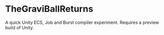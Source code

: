 # TheGraviBallReturns

A quick Unity ECS, Job and Burst compiler experiment. 
Requires a preview build of Unity.
